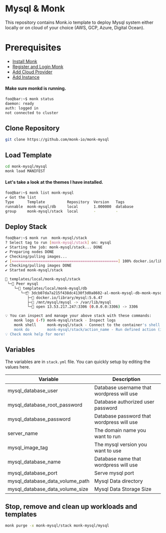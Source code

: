 # Mysql & Monk
This repository contains Monk.io template to deploy Mysql system either locally or on cloud of your choice (AWS, GCP, Azure, Digital Ocean).

# Prerequisites
- [Install Monk](https://docs.monk.io/docs/get-monk)
- [Register and Login Monk](https://docs.monk.io/docs/acc-and-auth)
- [Add Cloud Provider](https://docs.monk.io/docs/cloud-provider)
- [Add Instance](https://docs.monk.io/docs/multi-cloud)

#### Make sure monkd is running.
```bash
foo@bar:~$ monk status
daemon: ready
auth: logged in
not connected to cluster
```

## Clone Repository
```bash
git clone https://github.com/monk-io/monk-mysql
```

## Load Template
```bash
cd monk-mysql/mysql
monk load MANIFEST
```


#### Let's take a look at the themes I have installed.
```bash
foo@bar:~$ monk list monk-mysql                                                                                                            
✔ Got the list
Type      Template          Repository  Version   Tags
runnable  monk-mysql/db     local       1.000000  database
group     monk-mysql/stack  local       -         -

```
## Deploy Stack
```bash
foo@bar:~$ monk run  monk-mysql/stack                                                                                                             
? Select tag to run [monk-mysql/stack] on: mysql
✔ Starting the job: monk-mysql/stack... DONE
✔ Preparing nodes DONE
✔ Checking/pulling images...
✔ [================================================] 100% docker.io/library/mysql:5.6.47 mysql
✔ Checking/pulling images DONE
✔ Started monk-mysql/stack

🔩 templates/local/monk-mysql/stack
 └─🧊 Peer mysql
    └─🔩 templates/local/monk-mysql/db
       └─📦 3dcb07da7a215f438dc4130f3d0a8602-al-monk-mysql-db-monk-mysql-db
          ├─🧩 docker.io/library/mysql:5.6.47
          ├─💾 /mnt/mysql/mysql -> /var/lib/mysql
          └─🔌 open 13.53.217.247:3306 (0.0.0.0:3306) -> 3306

💡 You can inspect and manage your above stack with these commands:
	monk logs (-f) monk-mysql/stack - Inspect logs
	monk shell     monk-mysql/stack - Connect to the container's shell
	monk do        monk-mysql/stack/action_name - Run defined action (if exists)
💡 Check monk help for more!
```

## Variables
The variables are in `stack.yml` file. You can quickly setup by editing the values here.

| Variable                     	    | Description                               	|
|------------------------------	    |-------------------------------------------	|
| mysql_database_user          	    | Database username that wordpress will use 	|
| mysql_database_root_password 	    | Database authorized user password         	|
| mysql_database_password      	    | Database password that wordpress will use 	|
| server_name                  	    | The domain name you want to run           	|
| mysql_image_tag              	    | The mysql version you want to use         	|
| mysql_database_name          	    | Database name that wordpress will use     	|
| mysql_database_port          	    | Serve mysql port                          	|
| mysql_database_data_volume_path   | Mysql Data directory                         	|
| mysql_database_data_volume_size   | Mysql Data Storage Size                      	|

## 

## Stop, remove and clean up workloads and templates

```bash
monk purge -x monk-mysql/stack monk-mysql/mysql
```